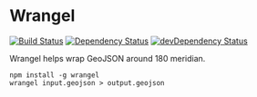 # Wrangel

[![Build Status](https://travis-ci.org/StepanKuzmin/wrangel.svg?branch=master)](https://travis-ci.org/StepanKuzmin/wrangel)
[![Dependency Status](https://david-dm.org/stepankuzmin/wrangel.svg)](https://david-dm.org/stepankuzmin/wrangel)
[![devDependency Status](https://david-dm.org/stepankuzmin/wrangel/dev-status.svg)](https://david-dm.org/stepankuzmin/wrangel#info=devDependencies)

Wrangel helps wrap GeoJSON around 180 meridian.

```shell
npm install -g wrangel
wrangel input.geojson > output.geojson
```